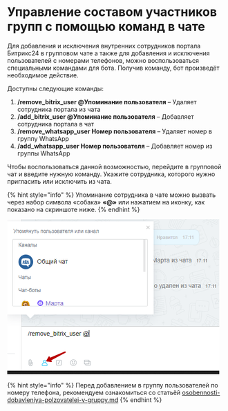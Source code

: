 # Управление составом участников групп с помощью команд в чате

Для добавления и исключения внутренних сотрудников портала Битрикс24 в групповом чате а также для добавления и исключения пользователей с номерами телефонов, можно воспользоваться специальными командами для бота. Получив команду, бот произведёт необходимое действие.

Доступны следующие команды:

1. **/remove\_bitrix\_user @Упоминание пользователя** – Удаляет сотрудника портала из чата
2. **/add\_bitrix\_user @Упоминание пользователя** – Добавляет сотрудника портала в чат
3. **/remove\_whatsapp\_user Номер пользователя** – Удаляет номер в группу WhatsApp
4. **/add\_whatsapp\_user Номер пользователя** – Добавляет номер из группы WhatsApp

Чтобы воспользоваться данной возможностью, перейдите в групповой чат и введите нужную команду. Укажите сотрудника, которого нужно пригласить или исключить из чата.

{% hint style="info" %}
Упоминание сотрудника в чате можно вызвать через набор символа «собака» **«@»** или нажатием на иконку, как показано на скриншоте ниже.
{% endhint %}

![](<../.gitbook/assets/image (192).png>)

{% hint style="info" %}
Перед добавлением в группу пользователей по номеру телефона, рекомендуем ознакомиться со статьёй [osobennosti-dobavleniya-polzovatelei-v-gruppy.md](osobennosti-dobavleniya-polzovatelei-v-gruppy.md "mention")
{% endhint %}
